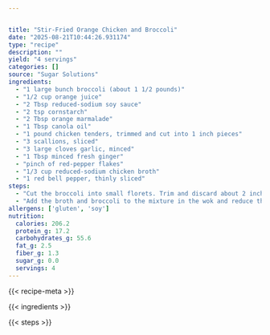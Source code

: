 ```yaml
---


title: "Stir-Fried Orange Chicken and Broccoli"
date: "2025-08-21T10:44:26.931174"
type: "recipe"
description: ""
yield: "4 servings"
categories: []
source: "Sugar Solutions"
ingredients:
  - "1 large bunch broccoli (about 1 1/2 pounds)"
  - "1/2 cup orange juice"
  - "2 Tbsp reduced-sodium soy sauce"
  - "2 tsp cornstarch"
  - "2 Tbsp orange marmalade"
  - "1 Tbsp canola oil"
  - "1 pound chicken tenders, trimmed and cut into 1 inch pieces"
  - "3 scallions, sliced"
  - "3 large cloves garlic, minced"
  - "1 Tbsp minced fresh ginger"
  - "pinch of red-pepper flakes"
  - "1/3 cup reduced-sodium chicken broth"
  - "1 red bell pepper, thinly sliced"
steps:
  - "Cut the broccoli into small florets. Trim and discard about 2 inches of the tough broccoli stems. Thinly slice the remaining stems. In a small bowl, combine the orange juice, soy sauce, cornstarch, and orange marmalade. Stir until blended. Set the sauce aside. In a wok or large nonstick skillet, heat the oil over high heat. Add the chicken and cook, stirring frequently, for 2 to 3 minutes, or until no longer pink and the juices run clear. Add the scallions, garlic, ginger, and red-pepper flakes and stir to combine. With a slotted spoon, remove the chicken to a plate."
  - "Add the broth and broccoli to the mixture in the wok and reduce the heat to medium. Cover and cook for 2 minutes. Increase the heat to high and add the bell pepper. Cook, stirring frequently, for 2 minutes or until the broth evaporates and the vegetables are crisp-tender. Stir the sauce and add to the wok along with the chicken. Cook, stirring constantly, for 1 to 2 minutes, or until the sauce thickens and the chicken is hot."
allergens: ['gluten', 'soy']
nutrition:
  calories: 206.2
  protein_g: 17.2
  carbohydrates_g: 55.6
  fat_g: 2.5
  fiber_g: 1.3
  sugar_g: 0.0
  servings: 4
---
```


{{< recipe-meta >}}

{{< ingredients >}}

{{< steps >}}
